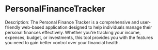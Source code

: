 # PersonalFinanceTracker
Description:
The Personal Finance Tracker is a comprehensive and user-friendly web-based application designed to help individuals manage their personal finances effectively. Whether you're tracking your income, expenses, budget, or investments, this tool provides you with the features you need to gain better control over your financial health.
